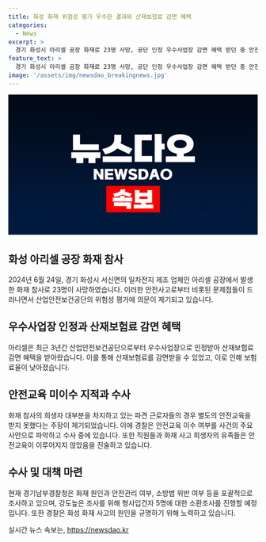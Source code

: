 ```yaml
---
title: 화성 화재 위험성 평가 우수한 결과와 산재보험료 감면 혜택
categories:
  - News
excerpt: >
  경기 화성시 아리셀 공장 화재로 23명 사망, 공단 인정 우수사업장 감면 혜택 받던 중 안전교육 없었다 주장. 3년간 산재보험료 감면받아온 공장, 안전 문제 드러나며 공단 심사 의구심 제기. 화재 수사 중인 경찰, 안전교육 미이수에 대해 조사 중. 경찰, 현장 출근 직원들의 안전교육 미이수 주장에 대한 수사 진행 중. 화재 발생 후 공장 관계자들 5명 업무상과실치사상 형사입건. 경찰, 압수물품 분석 진행 중으로 이번주 소환조사 예고. (150자)
feature_text: >
  경기 화성시 아리셀 공장 화재로 23명 사망, 공단 인정 우수사업장 감면 혜택 받던 중 안전교육 없었다 주장. 3년간 산재보험료 감면받아온 공장, 안전 문제 드러나며 공단 심사 의구심 제기. 화재 수사 중인 경찰, 안전교육 미이수에 대해 조사 중. 경찰, 현장 출근 직원들의 안전교육 미이수 주장에 대한 수사 진행 중. 화재 발생 후 공장 관계자들 5명 업무상과실치사상 형사입건. 경찰, 압수물품 분석 진행 중으로 이번주 소환조사 예고. (150자)
image: '/assets/img/newsdao_breakingnews.jpg'
---
```


<p><img src="/assets/img/newsdao_breakingnews.jpg" alt="firstkoreanews 속보" /></p>

<h2 data-ke-size="size26">화성 아리셀 공장 화재 참사</h2>

<p data-ke-size="size16">2024년 6월 24일, 경기 화성시 서신면의 일차전지 제조 업체인 아리셀 공장에서 발생한 화재 참사로 23명이 사망하였습니다. 이러한 안전사고로부터 비롯된 문제점들이 드러나면서 산업안전보건공단의 위험성 평가에 의문이 제기되고 있습니다.</p>

<h2 data-ke-size="size26">우수사업장 인정과 산재보험료 감면 혜택</h2>

<p data-ke-size="size16">아리셀은 최근 3년간 산업안전보건공단으로부터 우수사업장으로 인정받아 산재보험료 감면 혜택을 받아왔습니다. 이를 통해 산재보험료를 감면받을 수 있었고, 이로 인해 보험료율이 낮아졌습니다.</p>

<h2 data-ke-size="size26">안전교육 미이수 지적과 수사</h2>

<p data-ke-size="size16">화재 참사의 희생자 대부분을 차지하고 있는 파견 근로자들의 경우 별도의 안전교육을 받지 못했다는 주장이 제기되었습니다. 이에 경찰은 안전교육 이수 여부를 사건의 주요 사안으로 파악하고 수사 중에 있습니다. 또한 직원들과 화재 사고 희생자의 유족들은 안전교육이 이루어지지 않았음을 진술하고 있습니다.</p>

<h2 data-ke-size="size26">수사 및 대책 마련</h2>

<p data-ke-size="size16">현재 경기남부경찰청은 화재 원인과 안전관리 여부, 소방법 위반 여부 등을 포괄적으로 조사하고 있으며, 강도높은 조사를 위해 형사입건자 5명에 대한 소환조사를 진행할 예정입니다. 또한 경찰은 화성 화재 사고의 원인을 규명하기 위해 노력하고 있습니다.</p>
실시간 뉴스 속보는, <a href="https://newsdao.kr" rel="dofollow">https://newsdao.kr</a>


